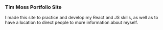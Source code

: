 ### Tim Moss Portfolio Site

I made this site to practice and develop my React and JS skills, as well as to have a location to direct people to more information about myself.
